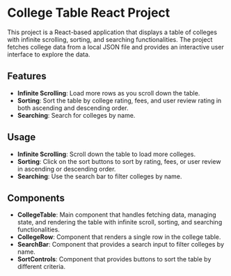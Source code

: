 # College Table React Project

This project is a React-based application that displays a table of colleges with infinite scrolling, sorting, and searching functionalities. The project fetches college data from a local JSON file and provides an interactive user interface to explore the data.

## Features

- **Infinite Scrolling**: Load more rows as you scroll down the table.
- **Sorting**: Sort the table by college rating, fees, and user review rating in both ascending and descending order.
- **Searching**: Search for colleges by name.


## Usage
- **Infinite Scrolling**: Scroll down the table to load more colleges.
- **Sorting**: Click on the sort buttons to sort by rating, fees, or user review in ascending or descending order.
- **Searching**: Use the search bar to filter colleges by name.

  
## Components
- **CollegeTable**: Main component that handles fetching data, managing state, and rendering the table with infinite scroll, sorting, and searching functionalities.
- **CollegeRow**: Component that renders a single row in the college table.
- **SearchBar**: Component that provides a search input to filter colleges by name.
- **SortControls**: Component that provides buttons to sort the table by different criteria.
